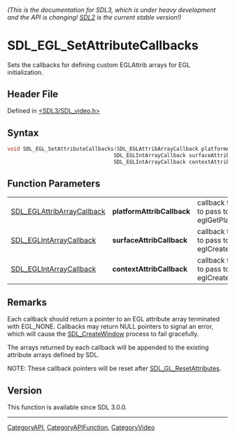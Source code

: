 ###### (This is the documentation for SDL3, which is under heavy development and the API is changing! [SDL2](https://wiki.libsdl.org/SDL2/) is the current stable version!)
# SDL_EGL_SetAttributeCallbacks

Sets the callbacks for defining custom EGLAttrib arrays for EGL initialization.

## Header File

Defined in [<SDL3/SDL_video.h>](https://github.com/libsdl-org/SDL/blob/main/include/SDL3/SDL_video.h)

## Syntax

```c
void SDL_EGL_SetAttributeCallbacks(SDL_EGLAttribArrayCallback platformAttribCallback,
                                  SDL_EGLIntArrayCallback surfaceAttribCallback,
                                  SDL_EGLIntArrayCallback contextAttribCallback);
```

## Function Parameters

|                                                          |                            |                                                           |
| -------------------------------------------------------- | -------------------------- | --------------------------------------------------------- |
| [SDL_EGLAttribArrayCallback](SDL_EGLAttribArrayCallback) | **platformAttribCallback** | callback for attributes to pass to eglGetPlatformDisplay. |
| [SDL_EGLIntArrayCallback](SDL_EGLIntArrayCallback)       | **surfaceAttribCallback**  | callback for attributes to pass to eglCreateSurface.      |
| [SDL_EGLIntArrayCallback](SDL_EGLIntArrayCallback)       | **contextAttribCallback**  | callback for attributes to pass to eglCreateContext.      |

## Remarks

Each callback should return a pointer to an EGL attribute array terminated
with EGL_NONE. Callbacks may return NULL pointers to signal an error, which
will cause the [SDL_CreateWindow](SDL_CreateWindow) process to fail
gracefully.

The arrays returned by each callback will be appended to the existing
attribute arrays defined by SDL.

NOTE: These callback pointers will be reset after
[SDL_GL_ResetAttributes](SDL_GL_ResetAttributes).

## Version

This function is available since SDL 3.0.0.

----
[CategoryAPI](CategoryAPI), [CategoryAPIFunction](CategoryAPIFunction), [CategoryVideo](CategoryVideo)

